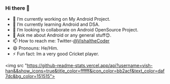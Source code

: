 ### Hi there 👋

- 🔭 I’m currently working on My Android Project.
- 🌱 I’m currently learning Android and DSA.
- 👯 I’m looking to collaborate on Android OpenSource Project.
- 💬 Ask me about Android or any general stuff😊.
- 📫 How to reach me: Twitter-[@VishaltheCoder](https://twitter.com/VishaltheCoder)
- 😄 Pronouns: He/Him.
- ⚡ Fun fact: Im a very good Cricket player.

<img src "https://github-readme-stats.vercel.app/api?username=vish-han&&show_icons=true&title_color=ffffff&icon_color=bb2acf&text_color=daf7dc&bg_color=151515">
